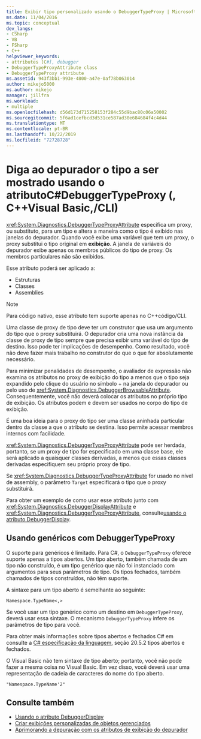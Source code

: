 ```yaml
---
title: Exibir tipo personalizado usando o DebuggerTypeProxy | Microsoft Docs
ms.date: 11/04/2016
ms.topic: conceptual
dev_langs:
- CSharp
- VB
- FSharp
- C++
helpviewer_keywords:
- attributes [C#], debugger
- DebuggerTypeProxyAttribute class
- DebuggerTypeProxy attribute
ms.assetid: 943f3bb1-993e-4800-a47e-0af78b063014
author: mikejo5000
ms.author: mikejo
manager: jillfra
ms.workload:
- multiple
ms.openlocfilehash: d56d173d715258153f284c55d9bac80c06a50002
ms.sourcegitcommit: 5f6ad1cefbcd3d531ce587ad30e684684f4c4d44
ms.translationtype: MT
ms.contentlocale: pt-BR
ms.lasthandoff: 10/22/2019
ms.locfileid: "72728728"
---
```

# <a name="tell-the-debugger-what-type-to-show-using-debuggertypeproxy-attribute-c-visual-basic-ccli"></a>Diga ao depurador o tipo a ser mostrado usando o atributoC#DebuggerTypeProxy (, C++Visual Basic,/CLI)

<xref:System.Diagnostics.DebuggerTypeProxyAttribute> especifica um proxy, ou substituto, para um tipo e altera a maneira como o tipo é exibido nas janelas do depurador. Quando você exibe uma variável que tem um proxy, o proxy substitui o tipo original em **exibição**. A janela de variáveis do depurador exibe apenas os membros públicos do tipo de proxy. Os membros particulares não são exibidos.

Esse atributo poderá ser aplicado a:

- Estruturas
- Classes
- Assemblies

> [!NOTE]
> Para código nativo, esse atributo tem suporte apenas no C++código/CLI.

Uma classe de proxy de tipo deve ter um construtor que usa um argumento do tipo que o proxy substituirá. O depurador cria uma nova instância da classe de proxy de tipo sempre que precisa exibir uma variável do tipo de destino. Isso pode ter implicações de desempenho. Como resultado, você não deve fazer mais trabalho no construtor do que o que for absolutamente necessário.

Para minimizar penalidades de desempenho, o avaliador de expressão não examina os atributos no proxy de exibição do tipo a menos que o tipo seja expandido pelo clique do usuário no símbolo + na janela do depurador ou pelo uso de <xref:System.Diagnostics.DebuggerBrowsableAttribute>. Consequentemente, você não deverá colocar os atributos no próprio tipo de exibição. Os atributos podem e devem ser usados no corpo do tipo de exibição.

É uma boa ideia para o proxy do tipo ser uma classe aninhada particular dentro da classe a que o atributo se destina. Isso permite acessar membros internos com facilidade.

<xref:System.Diagnostics.DebuggerTypeProxyAttribute> pode ser herdada, portanto, se um proxy de tipo for especificado em uma classe base, ele será aplicado a quaisquer classes derivadas, a menos que essas classes derivadas especifiquem seu próprio proxy de tipo.

Se <xref:System.Diagnostics.DebuggerTypeProxyAttribute> for usado no nível de assembly, o parâmetro `Target` especificará o tipo que o proxy substituirá.

Para obter um exemplo de como usar esse atributo junto com <xref:System.Diagnostics.DebuggerDisplayAttribute> e <xref:System.Diagnostics.DebuggerTypeProxyAttribute>, consulte[usando o atributo DebuggerDisplay](../debugger/using-the-debuggerdisplay-attribute.md).

## <a name="using-generics-with-debuggertypeproxy"></a>Usando genéricos com DebuggerTypeProxy

O suporte para genéricos é limitado. Para C#, o `DebuggerTypeProxy` oferece suporte apenas a tipos abertos. Um tipo aberto, também chamada de um tipo não construído, é um tipo genérico que não foi instanciado com argumentos para seus parâmetros de tipo. Os tipos fechados, também chamados de tipos construídos, não têm suporte.

A sintaxe para um tipo aberto é semelhante ao seguinte:

`Namespace.TypeName<,>`

Se você usar um tipo genérico como um destino em `DebuggerTypeProxy`, deverá usar essa sintaxe. O mecanismo `DebuggerTypeProxy` infere os parâmetros de tipo para você.

Para obter mais informações sobre tipos abertos e fechados C# em consulte a [ C# especificação da linguagem](/dotnet/csharp/language-reference/language-specification), seção 20.5.2 tipos abertos e fechados.

O Visual Basic não tem sintaxe de tipo aberto; portanto, você não pode fazer a mesma coisa no Visual Basic. Em vez disso, você deverá usar uma representação de cadeia de caracteres do nome do tipo aberto.

`"Namespace.TypeName'2"`

## <a name="see-also"></a>Consulte também

- [Usando o atributo DebuggerDisplay](../debugger/using-the-debuggerdisplay-attribute.md)
- [Criar exibições personalizadas de objetos gerenciados](../debugger/create-custom-views-of-managed-objects.md)
- [Aprimorando a depuração com os atributos de exibição do depurador](/dotnet/framework/debug-trace-profile/enhancing-debugging-with-the-debugger-display-attributes)
